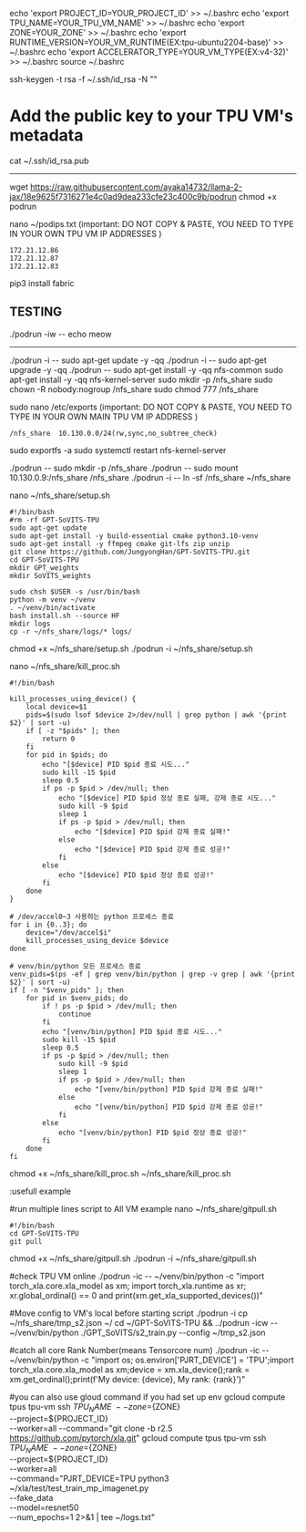 

echo 'export PROJECT_ID=YOUR_PROJECT_ID' >> ~/.bashrc
echo 'export TPU_NAME=YOUR_TPU_VM_NAME' >> ~/.bashrc
echo 'export ZONE=YOUR_ZONE' >> ~/.bashrc
echo 'export RUNTIME_VERSION=YOUR_VM_RUNTIME(EX:tpu-ubuntu2204-base)' >> ~/.bashrc
echo 'export ACCELERATOR_TYPE=YOUR_VM_TYPE(EX:v4-32)' >> ~/.bashrc
source ~/.bashrc

ssh-keygen -t rsa -f ~/.ssh/id_rsa -N ""

# Add the public key to your TPU VM's metadata
cat ~/.ssh/id_rsa.pub
<HR>

wget https://raw.githubusercontent.com/ayaka14732/llama-2-jax/18e9625f7316271e4c0ad9dea233cfe23c400c9b/podrun
chmod +x podrun

nano ~/podips.txt (important: DO NOT COPY & PASTE, YOU NEED TO TYPE IN YOUR OWN TPU VM IP ADDRESSES )
```
172.21.12.86
172.21.12.87
172.21.12.83
```

pip3 install fabric

## TESTING
./podrun -iw -- echo meow
<HR>

./podrun -i -- sudo apt-get update -y -qq
./podrun -i -- sudo apt-get upgrade -y -qq
./podrun -- sudo apt-get install -y -qq nfs-common
sudo apt-get install -y -qq nfs-kernel-server
sudo mkdir -p /nfs_share
sudo chown -R nobody:nogroup /nfs_share
sudo chmod 777 /nfs_share


sudo nano /etc/exports (important: DO NOT COPY & PASTE, YOU NEED TO TYPE IN YOUR OWN MAIN TPU VM IP ADDRESS )
```
/nfs_share  10.130.0.0/24(rw,sync,no_subtree_check)
```

sudo exportfs -a
sudo systemctl restart nfs-kernel-server


./podrun -- sudo mkdir -p /nfs_share
./podrun -- sudo mount 10.130.0.9:/nfs_share /nfs_share
./podrun -i -- ln -sf /nfs_share ~/nfs_share


nano ~/nfs_share/setup.sh
```
#!/bin/bash
#rm -rf GPT-SoVITS-TPU
sudo apt-get update
sudo apt-get install -y build-essential cmake python3.10-venv
sudo apt-get install -y ffmpeg cmake git-lfs zip unzip
git clone https://github.com/JungyongHan/GPT-SoVITS-TPU.git
cd GPT-SoVITS-TPU
mkdir GPT_weights
mkdir SoVITS_weights

sudo chsh $USER -s /usr/bin/bash
python -m venv ~/venv
. ~/venv/bin/activate
bash install.sh --source HF
mkdir logs
cp -r ~/nfs_share/logs/* logs/
```
chmod +x ~/nfs_share/setup.sh
./podrun -i ~/nfs_share/setup.sh


nano ~/nfs_share/kill_proc.sh
```
#!/bin/bash

kill_processes_using_device() {
    local device=$1
    pids=$(sudo lsof $device 2>/dev/null | grep python | awk '{print $2}' | sort -u)
    if [ -z "$pids" ]; then
        return 0
    fi
    for pid in $pids; do
        echo "[$device] PID $pid 종료 시도..."
        sudo kill -15 $pid
        sleep 0.5
        if ps -p $pid > /dev/null; then
            echo "[$device] PID $pid 정상 종료 실패, 강제 종료 시도..."
            sudo kill -9 $pid
            sleep 1
            if ps -p $pid > /dev/null; then
                echo "[$device] PID $pid 강제 종료 실패!"
            else
                echo "[$device] PID $pid 강제 종료 성공!"
            fi
        else
            echo "[$device] PID $pid 정상 종료 성공!"
        fi
    done
}

# /dev/accel0~3 사용하는 python 프로세스 종료
for i in {0..3}; do
    device="/dev/accel$i"
    kill_processes_using_device $device
done

# venv/bin/python 모든 프로세스 종료
venv_pids=$(ps -ef | grep venv/bin/python | grep -v grep | awk '{print $2}' | sort -u)
if [ -n "$venv_pids" ]; then
    for pid in $venv_pids; do
        if ! ps -p $pid > /dev/null; then
            continue
        fi
        echo "[venv/bin/python] PID $pid 종료 시도..."
        sudo kill -15 $pid
        sleep 0.5
        if ps -p $pid > /dev/null; then
            sudo kill -9 $pid
            sleep 1
            if ps -p $pid > /dev/null; then
                echo "[venv/bin/python] PID $pid 강제 종료 실패!"
            else
                echo "[venv/bin/python] PID $pid 강제 종료 성공!"
            fi
        else
            echo "[venv/bin/python] PID $pid 정상 종료 성공!"
        fi
    done
fi

```
chmod +x ~/nfs_share/kill_proc.sh
~/nfs_share/kill_proc.sh





:usefull example

#run multiple lines script to All VM example
nano ~/nfs_share/gitpull.sh
```
#!/bin/bash
cd GPT-SoVITS-TPU
git pull
```
chmod +x ~/nfs_share/gitpull.sh
./podrun -i ~/nfs_share/gitpull.sh

#check TPU VM online
./podrun -ic -- ~/venv/bin/python -c "import torch_xla.core.xla_model as xm; import torch_xla.runtime as xr; xr.global_ordinal() == 0 and print(xm.get_xla_supported_devices())"

#Move config to VM's local before starting script
./podrun -i cp ~/nfs_share/tmp_s2.json ~/
cd ~/GPT-SoVITS-TPU && ../podrun -icw -- ~/venv/bin/python ./GPT_SoVITS/s2_train.py --config ~/tmp_s2.json

#catch all core Rank Number(means Tensorcore num)
./podrun -ic -- ~/venv/bin/python -c "import os; os.environ['PJRT_DEVICE'] = 'TPU';import torch_xla.core.xla_model as xm;device = xm.xla_device();rank = xm.get_ordinal();print(f'My device: {device}, My rank: {rank}')"

#you can also use gloud command if you had set up env 
gcloud compute tpus tpu-vm ssh ${TPU_NAME} \
  --zone=${ZONE} \
  --project=${PROJECT_ID} \
  --worker=all --command="git clone -b r2.5 https://github.com/pytorch/xla.git"
gcloud compute tpus tpu-vm ssh ${TPU_NAME} \
  --zone=${ZONE} \
  --project=${PROJECT_ID} \
  --worker=all \
  --command="PJRT_DEVICE=TPU python3 ~/xla/test/test_train_mp_imagenet.py  \
  --fake_data \
  --model=resnet50  \
  --num_epochs=1 2>&1 | tee ~/logs.txt"
  
